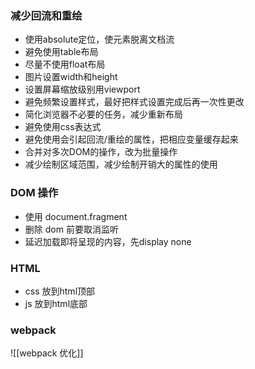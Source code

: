 

### 减少回流和重绘

- 使用absolute定位，使元素脱离文档流
- 避免使用table布局
- 尽量不使用float布局
- 图片设置width和height
- 设置屏幕缩放级别用viewport
- 避免频繁设置样式，最好把样式设置完成后再一次性更改
- 简化浏览器不必要的任务，减少重新布局
- 避免使用css表达式
- 避免使用会引起回流/重绘的属性，把相应变量缓存起来
- 合并对多次DOM的操作，改为批量操作
- 减少绘制区域范围，减少绘制开销大的属性的使用


### DOM 操作

- 使用 document.fragment
- 删除 dom 前要取消监听
- 延迟加载即将呈现的内容，先display none

### HTML

- css 放到html顶部
- js 放到html底部


### webpack


![[webpack 优化]]


### 
